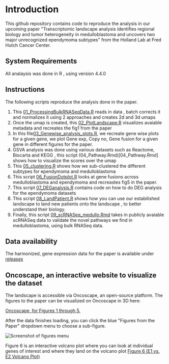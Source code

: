 # Introduction 

This github repository contains code to reproduce the analysis in our upcoming paper "Transcriptomic landscape analysis identifies regional biology and tumor heterogeneity in medulloblastoma and uncovers two major unrecognized ependymoma subtypes" from the Holland Lab at Fred Hutch Cancer Center.

## System Requirements 

All analaysis was done in R , using version 4.4.0

## Instructions 

The following scripts reproduce the analysis done in the paper. 

1. This [01_ProcessingBulkRNASeqData.R](01_ProcessingBulkRNASeqData.R) reads in data , batch corrects it and normalizes it using 2 approaches and creates 2d and 3d umaps
2. Once the umap is created, this [02_PlotLandscape.R](02_PlotLandscape.R) visualizes avaiable metadata and recreates the fig1 from the paper
3. In this file[03_Genewise_analysis_plots.R](03_Genewise_analysis_plots.R), we recreate gene wise plots for a given gene, we plot  Gene exp, Copy no, Gene fusion for a given gene in different figures for the paper.
4. GSVA analysis was done using various datasets such as Reactome, Biocarta and KEGG , this script (04_Pathway.Rmd)[04_Pathway.Rmd] shows how to visualize the scores over the umap 
5. This [05_clustering.R](05_clustering.R) shows how we sub-clustered the different subtypes for ependymoma and medulloblastoma
6. This script [06_FusionDotplot.R](06_FusionDotplot.R) looks at gene fusions across medulloblastoma and ependymoma and recreastes fig5 in the paper.
7. This script [07_DEGanalysis.R](07_DEGanalysis.R) contains code on how to do DEG analysis for the ependymoma datasets
8. This script [08_LandPatient.R](08_LandPatient.R) shows how you can use our estabilished landscape to land new patients onto the landscape , to better understand their biology.
9. Finally, this script [09_scRNASeq_medullo.Rmd](09_scRNASeq_medullo.Rmd) takes in publicly avaiable scRNASeq data to validate the novel pathways we find in medulloblastoma, using bulk RNASeq data.

## Data availability

The harmonized, gene expression data for the paper is available under [releases](https://github.com/sonali-bioc/MedulloEPNLandscape/releases)

## Oncoscape, an interactive website to visualize the dataset
The landscape is accessible via Oncoscape, an open-source platform. The figures to the paper can be visualized on Oncoscape in 3D here:

[Oncoscape, for Figures 1 through 5.](https://oncoscape.sttrcancer.org:&project=medulloblastomaumap33)

After the data finishes loading, you can click the blue "Figures from the Paper" dropdown menu to choose a sub-figure.

![Screenshot of figures menu](https://i.imgur.com/ZnVBJQd.png)

Figure 6 is an interactive volcano plot where you can look at individual genes of interest and where they land on the volcano plot
[Figure 6 (E1 vs. E2 Volcano Plot)](https://oncoscape-apps.vercel.app/presentations/medullo-volcanos)
